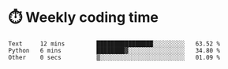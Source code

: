 
# :stopwatch: Weekly coding time
<!--START_SECTION:waka-->

```text
Text     12 mins         ████████████████░░░░░░░░░   63.52 %
Python   6 mins          ████████▓░░░░░░░░░░░░░░░░   34.80 %
Other    0 secs          ▒░░░░░░░░░░░░░░░░░░░░░░░░   01.09 %
```

<!--END_SECTION:waka-->


<!-- <p> <img src="https://github-readme-stats.vercel.app/api?username=cozgerest&show_icons=true&hide_border=false" />  </p> -->


